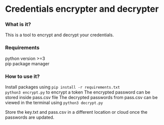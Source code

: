 # Credentials encrypter and decrypter

### What is it?

This is a tool to encrypt and decrypt your credentials.

### Requirements
python version >=3  
pip package manager

### How to use it?
Install packages using `pip install -r requirements.txt`  
`python3 encrypt.py` to encrypt a token
The encrypted password can be stored inside pass.csv file
The decrypted passwords from pass.csv can be viewed in the terminal using `python3 decrypt.py`  

Store the key.txt and pass.csv in a different location or cloud once the passwords are updated.